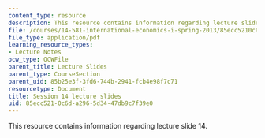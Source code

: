 ```yaml
---
content_type: resource
description: This resource contains information regarding lecture slide 14.
file: /courses/14-581-international-economics-i-spring-2013/85ecc5210c6da2965d3447db9c7f39e0_MIT14_581S13_Lecslides14.pdf
file_type: application/pdf
learning_resource_types:
- Lecture Notes
ocw_type: OCWFile
parent_title: Lecture Slides
parent_type: CourseSection
parent_uid: 85b25e3f-3fd6-744b-2941-fcb4e98f7c71
resourcetype: Document
title: Session 14 lecture slides
uid: 85ecc521-0c6d-a296-5d34-47db9c7f39e0
---
```

This resource contains information regarding lecture slide 14.

